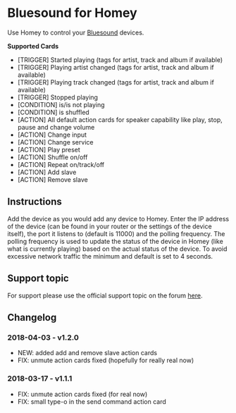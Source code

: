 # Bluesound for Homey
Use Homey to control your [Bluesound](http://www.bluesound.com) devices.

**Supported Cards**
- [TRIGGER] Started playing (tags for artist, track and album if available)
- [TRIGGER] Playing artist changed (tags for artist, track and album if available)
- [TRIGGER] Playing track changed (tags for artist, track and album if available)
- [TRIGGER] Stopped playing
- [CONDITION] is/is not playing
- [CONDITION] is shuffled
- [ACTION] All default action cards for speaker capability like play, stop, pause and change volume
- [ACTION] Change input
- [ACTION] Change service
- [ACTION] Play preset
- [ACTION] Shuffle on/off
- [ACTION] Repeat on/track/off
- [ACTION] Add slave
- [ACTION] Remove slave

## Instructions
Add the device as you would add any device to Homey. Enter the IP address of the device (can be found in your router or the settings of the device itself), the port it listens to (default is 11000) and the polling frequency. The polling frequency is used to update the status of the device in Homey (like what is currently playing) based on the actual status of the device. To avoid excessive network traffic the minimum and default is set to 4 seconds.

## Support topic
For support please use the official support topic on the forum [here](https://forum.athom.com/discussion/4559/).

## Changelog
### 2018-04-03 - v1.2.0
- NEW: added add and remove slave action cards
- FIX: unmute action cards fixed (hopefully for really real now)

### 2018-03-17 - v1.1.1
- FIX: unmute action cards fixed (for real now)
- FIX: small type-o in the send command action card
